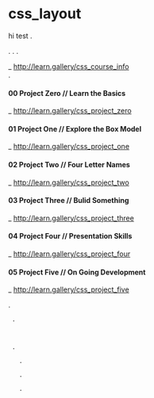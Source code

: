 # css_layout

hi test .


.
.
.




_ http://learn.gallery/css_course_info  
.  
  
#### 00 Project Zero // Learn the Basics    
_ http://learn.gallery/css_project_zero  
  
#### 01 Project One // Explore the Box Model  
_ http://learn.gallery/css_project_one   
  
#### 02 Project Two // Four Letter Names  
_ http://learn.gallery/css_project_two  
  
#### 03 Project Three // Bulid Something  
_ http://learn.gallery/css_project_three  
  
#### 04 Project Four // Presentation Skills    
_ http://learn.gallery/css_project_four  
  
#### 05 Project Five // On Going Development  
_ http://learn.gallery/css_project_five    
  


  
   
   .
   
     
     .
     
     
     
     .
       
       .
       
       .
       
       . 
